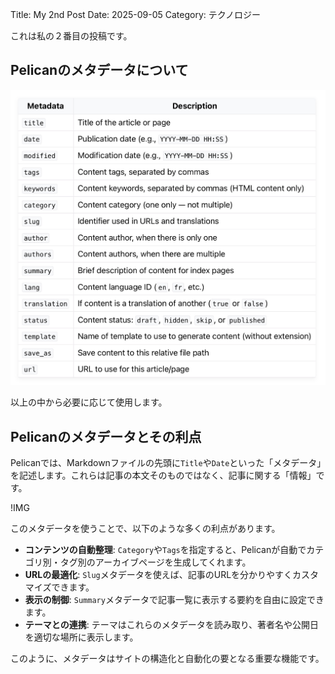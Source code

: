 Title: My 2nd Post
Date: 2025-09-05
Category: テクノロジー

これは私の２番目の投稿です。

## Pelicanのメタデータについて


![IMG](./assets/IMG_meta_data.jpg)


以上の中から必要に応じて使用します。



## Pelicanのメタデータとその利点

Pelicanでは、Markdownファイルの先頭に`Title`や`Date`といった「メタデータ」を記述します。これらは記事の本文そのものではなく、記事に関する「情報」です。

!IMG

このメタデータを使うことで、以下のような多くの利点があります。

*   **コンテンツの自動整理**: `Category`や`Tags`を指定すると、Pelicanが自動でカテゴリ別・タグ別のアーカイブページを生成してくれます。
*   **URLの最適化**: `Slug`メタデータを使えば、記事のURLを分かりやすくカスタマイズできます。
*   **表示の制御**: `Summary`メタデータで記事一覧に表示する要約を自由に設定できます。
*   **テーマとの連携**: テーマはこれらのメタデータを読み取り、著者名や公開日を適切な場所に表示します。

このように、メタデータはサイトの構造化と自動化の要となる重要な機能です。




